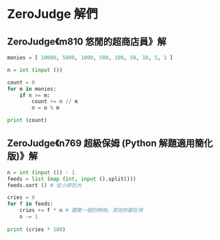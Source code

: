 # ZeroJudge 解們

## ZeroJudge《m810 悠閒的超商店員》解  

```python
monies = [ 10000, 5000, 1000, 500, 100, 50, 10, 5, 1 ]

n = int (input ())

count = 0
for m in monies:
    if n >= m:
        count += n // m
        n = n % m

print (count)
```

## ZeroJudge《n769 超級保姆 (Python 解題適用簡化版)》解

```python
n = int (input ()) - 1
feeds = list (map (int, input ().split()))
feeds.sort () # 從小排到大

cries = 0
for f in feeds:
    cries += f * n # 餵第一個的時候，其他的都在哭
    n -= 1
    
print (cries * 100)
```
